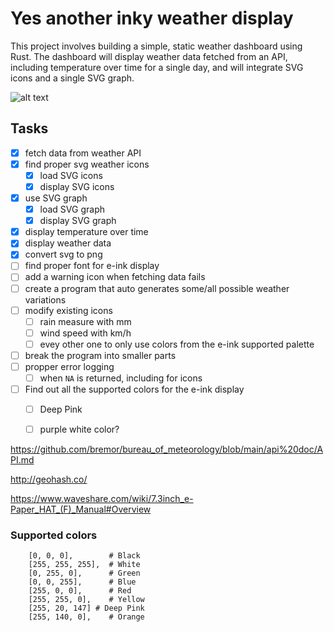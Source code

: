 # Yes another inky weather display

This project involves building a simple, static weather dashboard using Rust. The dashboard will display weather data fetched from an API, including temperature over time for a single day, and will integrate SVG icons and a single SVG graph.


![alt text](image.png)

## Tasks
- [x] fetch data from weather API
- [x] find proper svg weather icons
  - [x] load SVG icons
  - [x] display SVG icons
- [x] use SVG graph
  - [x] load SVG graph
  - [x] display SVG graph
- [x] display temperature over time
- [x] display weather data
- [x] convert svg to png
- [ ] find proper font for e-ink display
- [ ] add a warning icon when fetching data fails
- [ ] create a program that auto generates some/all possible weather variations
- [ ] modify existing icons
  - [ ] rain measure with mm
  - [ ] wind speed with km/h
  - [ ] evey other one to only use colors from the e-ink supported palette
- [ ] break the program into smaller parts
- [ ] propper error logging
  - [ ] when `NA` is returned, including for icons
- [ ] Find out all the supported colors for the e-ink display
  - [ ] Deep Pink 
  - [ ] purple white color?


https://github.com/bremor/bureau_of_meteorology/blob/main/api%20doc/API.md


http://geohash.co/

https://www.waveshare.com/wiki/7.3inch_e-Paper_HAT_(F)_Manual#Overview

### Supported colors
        [0, 0, 0],        # Black
        [255, 255, 255],  # White
        [0, 255, 0],      # Green
        [0, 0, 255],      # Blue
        [255, 0, 0],      # Red
        [255, 255, 0],    # Yellow
        [255, 20, 147] # Deep Pink
        [255, 140, 0],    # Orange
